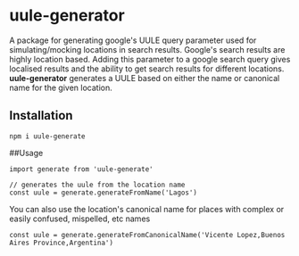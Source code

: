 # uule-generator
A package for generating google's UULE query parameter used for simulating/mocking locations in search results. Google's search results are highly location based. Adding this parameter to a google search query gives localised results and the ability to get search results for different locations. **uule-generator** generates a UULE based on either the name or canonical name for the given location.  

## Installation

```
npm i uule-generate
```

##Usage 

```
import generate from 'uule-generate'

// generates the uule from the location name
const uule = generate.generateFromName('Lagos')
```

You can also use the location's canonical name for places with complex or easily confused, mispelled, etc names

```
const uule = generate.generateFromCanonicalName('Vicente Lopez,Buenos Aires Province,Argentina')

```
